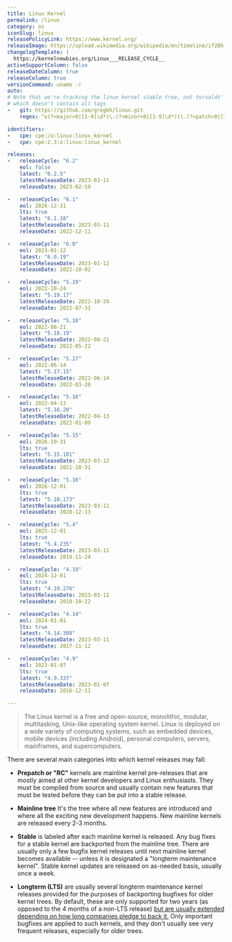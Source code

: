 ```yaml
---
title: Linux Kernel
permalink: /linux
category: os
iconSlug: linux
releasePolicyLink: https://www.kernel.org/
releaseImage: https://upload.wikimedia.org/wikipedia/en/timeline/if28hfqufnfyz4idebda0bctokh1xrf.png
changelogTemplate: |
  https://kernelnewbies.org/Linux___RELEASE_CYCLE__
activeSupportColumn: false
releaseDateColumn: true
releaseColumn: true
versionCommand: uname -r
auto:
# Note that we're tracking the linux kernel stable tree, not torvalds' tree
# which doesn't contain all tags
-   git: https://github.com/gregkh/linux.git
    regex: ^v(?<major>0|[1-9]\d*)\.(?<minor>0|[1-9]\d*)(\.(?<patch>0|[1-9]\d*))?$

identifiers:
-   cpe: cpe:/o:linux:linux_kernel
-   cpe: cpe:2.3:o:linux:linux_kernel

releases:
-   releaseCycle: "6.2"
    eol: false
    latest: "6.2.5"
    latestReleaseDate: 2023-03-11
    releaseDate: 2023-02-19

-   releaseCycle: "6.1"
    eol: 2026-12-31
    lts: true
    latest: "6.1.18"
    latestReleaseDate: 2023-03-11
    releaseDate: 2022-12-11

-   releaseCycle: "6.0"
    eol: 2023-01-12
    latest: "6.0.19"
    latestReleaseDate: 2023-01-12
    releaseDate: 2022-10-02

-   releaseCycle: "5.19"
    eol: 2022-10-24
    latest: "5.19.17"
    latestReleaseDate: 2022-10-24
    releaseDate: 2022-07-31

-   releaseCycle: "5.18"
    eol: 2022-08-21
    latest: "5.18.19"
    latestReleaseDate: 2022-08-21
    releaseDate: 2022-05-22

-   releaseCycle: "5.17"
    eol: 2022-06-14
    latest: "5.17.15"
    latestReleaseDate: 2022-06-14
    releaseDate: 2022-03-20

-   releaseCycle: "5.16"
    eol: 2022-04-13
    latest: "5.16.20"
    latestReleaseDate: 2022-04-13
    releaseDate: 2022-01-09

-   releaseCycle: "5.15"
    eol: 2026-10-31
    lts: true
    latest: "5.15.101"
    latestReleaseDate: 2023-03-12
    releaseDate: 2021-10-31

-   releaseCycle: "5.10"
    eol: 2026-12-01
    lts: true
    latest: "5.10.173"
    latestReleaseDate: 2023-03-11
    releaseDate: 2020-12-13

-   releaseCycle: "5.4"
    eol: 2025-12-01
    lts: true
    latest: "5.4.235"
    latestReleaseDate: 2023-03-11
    releaseDate: 2019-11-24

-   releaseCycle: "4.19"
    eol: 2024-12-01
    lts: true
    latest: "4.19.276"
    latestReleaseDate: 2023-03-11
    releaseDate: 2018-10-22

-   releaseCycle: "4.14"
    eol: 2024-01-01
    lts: true
    latest: "4.14.308"
    latestReleaseDate: 2023-03-11
    releaseDate: 2017-11-12

-   releaseCycle: "4.9"
    eol: 2023-01-07
    lts: true
    latest: "4.9.337"
    latestReleaseDate: 2023-01-07
    releaseDate: 2016-12-11

---
```


> The Linux kernel is a free and open-source, monolithic, modular, multitasking, Unix-like operating system kernel.
Linux is deployed on a wide variety of computing systems, such as embedded devices, mobile devices (including Android), personal computers, servers, mainframes, and supercomputers.

There are several main categories into which kernel releases may fall:

- **Prepatch or "RC"** kernels are mainline kernel pre-releases that are mostly aimed at other kernel developers and Linux enthusiasts. They must be compiled from source and usually contain new features that must be tested before they can be put into a stable release.

- **Mainline tree**  It's the tree where all new features are introduced and where all the exciting new development happens. New mainline kernels are released every 2-3 months.

- **Stable** is labeled after each mainline kernel is released. Any bug fixes for a stable kernel are backported from the mainline tree. There are usually only a few bugfix kernel releases until next mainline kernel becomes available -- unless it is designated a "longterm maintenance kernel". Stable kernel updates are released on as-needed basis, usually once a week.

- **Longterm (LTS)** are usually several longterm maintenance kernel releases provided for the purposes of backporting bugfixes for older kernel trees. By default, these are only supported for two years (as opposed to the 4 months of a non-LTS release) [but are usually extended depending on how long companies pledge to back it.](https://lore.kernel.org/lkml/YA%2FE1bHRmZb50MlS@kroah.com/) Only important bugfixes are applied to such kernels, and they don't usually see very frequent releases, especially for older trees.
